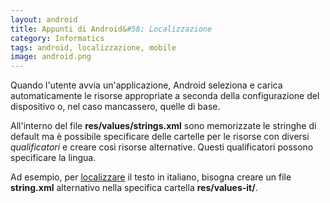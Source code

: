 ```yaml
---
layout: android
title: Appunti di Android&#58; Localizzazione
category: Informatics
tags: android, localizzazione, mobile
image: android.png
---
```

Quando l'utente avvia un'applicazione, Android seleziona e carica automaticamente le risorse appropriate a seconda della configurazione del dispositivo o, nel caso mancassero, quelle di base.

All'interno del file **res/values/strings.xml** sono memorizzate le stringhe di default ma è possibile specificare delle cartelle per le risorse con diversi _qualificatori_ e creare così risorse alternative. Questi qualificatori possono specificare la lingua.

Ad esempio, per [localizzare](https://it.wikipedia.org/wiki/Localizzazione_%28software%29) il testo in italiano, bisogna creare un file **string.xml** alternativo nella specifica cartella **res/values-it/**.
